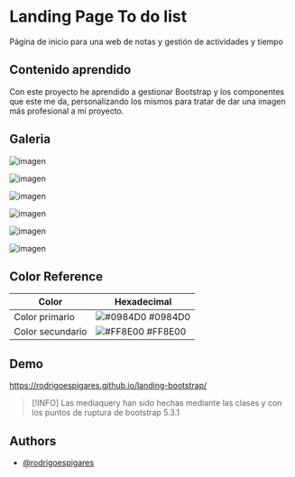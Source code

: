 # Landing Page To do list

Página de inicio para una web de notas y gestión de actividades y tiempo


## Contenido aprendido

Con este proyecto he aprendido a gestionar Bootstrap y los componentes que este me da, personalizando los mismos para tratar de dar una imagen más profesional a mi proyecto.


## Galeria

![imagen](https://github.com/rodrigoespigares/landing-bootstrap/assets/94736646/7b76a5e1-9a41-42f9-b0df-2cfcfa94cda8)

![imagen](https://github.com/rodrigoespigares/landing-bootstrap/assets/94736646/1135fe97-e6e5-4baa-8feb-0c1e8c6fa7c6)

![imagen](https://github.com/rodrigoespigares/landing-bootstrap/assets/94736646/ff29f8a4-47ca-4eea-85b5-183fcdfcf2f6)

![imagen](https://github.com/rodrigoespigares/landing-bootstrap/assets/94736646/14a9dd3f-46b4-4876-8a8f-275eb4010836)

![imagen](https://github.com/rodrigoespigares/landing-bootstrap/assets/94736646/1fedbe4a-78e9-4922-886b-79506cd5a83c)

![imagen](https://github.com/rodrigoespigares/landing-bootstrap/assets/94736646/4bef1b1a-37cb-4c64-8d3b-dbcb64ba2abe)


## Color Reference

| Color             | Hexadecimal                                                                |
| ----------------- | ------------------------------------------------------------------ |
| Color primario| ![#0984D0](https://via.placeholder.com/10/0984D0?text=+) #0984D0|
| Color secundario | ![#FF8E00](https://via.placeholder.com/10/FF8E00?text=+) #FF8E00 |


## Demo

https://rodrigoespigares.github.io/landing-bootstrap/

> [!INFO]
> Las mediaquery han sido hechas mediante las clases y con los puntos de ruptura de bootstrap 5.3.1

## Authors

- [@rodrigoespigares](https://www.github.com/rodrigoespigares)
